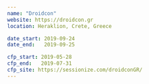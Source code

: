 ```yaml
---
name: "Droidcon"
website: https://droidcon.gr
location: Heraklion, Crete, Greece

date_start: 2019-09-24
date_end:   2019-09-25

cfp_start: 2019-05-28
cfp_end:   2019-07-31
cfp_site: https://sessionize.com/droidconGR/
---
```

